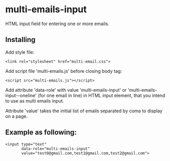 # multi-emails-input
HTML input field for entering one or more emails.

## Installing

Add style file: 
```
<link rel="stylesheet" href="multi-email.css">
```
Add script file 'multi-emails.js' before closing body tag: 
```
<script src="multi-emails.js"></script>
```

Add attribute 'data-role' with value 'multi-emails-input' or 
'multi-emails-input--oneline' (for one email in line) in HTML input element, that you intend to use as multi emails input.

Attribute 'value' takes the initial list of emails separated by coma to display on a page. 

## Example as following: 

```
<input type="text" 
       data-role="multi-emails-input"
       value="test0@gmail.com,test1@gmail.com,test2@gmail.com">
```

